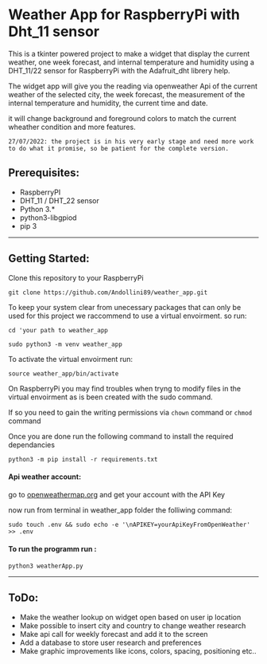 # Weather App for RaspberryPi with Dht_11 sensor
This is a tkinter powered project to make a widget that display the current weather, one week forecast, and internal temperature and humidity using a DHT_11/22 sensor for RaspberryPi with the Adafruit_dht librery help.

The widget app will give you the reading via openweather Api of the current weather of the selected city, the week forecast, the measurement of the internal temperature and humidity, the current time and date.

it will change background and foreground colors to match the current wheather condition and more features.

```27/07/2022: the project is in his very early stage and need more work to do what it promise, so be patient for the complete version.```
## Prerequisites:

- RaspberryPI
- DHT_11 / DHT_22 sensor 
- Python 3.* 
- python3-libgpiod
- pip 3

<hr>

## Getting Started:

Clone this repository to your RaspberryPi

    git clone https://github.com/Andollini89/weather_app.git

To keep your system clear from unecessary packages that can only be used for this project we raccommend to use a virtual envoirment. so run:
    
    cd 'your path to weather_app

    sudo python3 -m venv weather_app
    
To activate the virtual envoirment run:

    source weather_app/bin/activate

On RaspberryPi you may find troubles when tryng to modify files in the virtual envoirment as is been created with the sudo command.

If so you need to gain the writing permissions via ```chown``` command or ```chmod``` command

Once you are done run the following command to install the required dependancies

    python3 -m pip install -r requirements.txt

#### Api weather account:

go to [openweathermap.org](https://openweathermap.org) and get your account with the API Key

now run from terminal in weather_app folder the folliwing command:
    
    sudo touch .env && sudo echo -e '\nAPIKEY=yourApiKeyFromOpenWeather' >> .env

#### __To run the programm__ run :

    python3 weatherApp.py
    
<hr>

## ToDo:

- Make the weather lookup on widget open based on user ip location
- Make possible to insert city and country to change weather research
- Make api call for weekly forecast and add it to the screen
- Add a database  to store user research and preferences
- Make graphic improvements like icons, colors, spacing, positioning etc..
